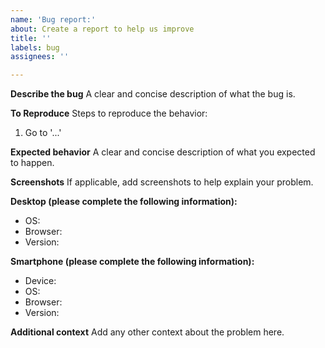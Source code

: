 ```yaml
---
name: 'Bug report:'
about: Create a report to help us improve
title: ''
labels: bug
assignees: ''

---
```


**Describe the bug**
A clear and concise description of what the bug is.

**To Reproduce**
Steps to reproduce the behavior:
1. Go to '...'

**Expected behavior**
A clear and concise description of what you expected to happen.

**Screenshots**
If applicable, add screenshots to help explain your problem.

**Desktop (please complete the following information):**
 - OS:
 - Browser:
 - Version:

**Smartphone (please complete the following information):**
 - Device:
 - OS:
 - Browser:
 - Version:

**Additional context**
Add any other context about the problem here.
